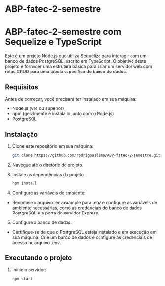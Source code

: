 # ABP-fatec-2-semestre
# ABP-fatec-2-semestre com Sequelize e TypeScript

Este é um projeto Node.js que utiliza Sequelize para interagir com um banco de dados PostgreSQL, escrito em TypeScript. O objetivo deste projeto é fornecer uma estrutura básica para criar um servidor web com rotas CRUD para uma tabela específica do banco de dados.

## Requisitos

Antes de começar, você precisará ter instalado em sua máquina:

- Node.js (v14 ou superior)
- npm (geralmente é instalado junto com o Node.js)
- PostgreSQL

## Instalação

1. Clone este repositório em sua máquina:

   ```bash
   git clone https://github.com/rodrigoaslima/ABP-fatec-2-semestre.git

2. Navegue até o diretório do projeto
3. Instale as dependências do projeto
   ```bash
   npm install

4. Configure as variáveis de ambiente:

 - Renomeie o arquivo .env.example para .env e configure as variáveis de ambiente necessárias, como as credenciais do banco de dados PostgreSQL e a porta do servidor Express.

5. Configure o banco de dados:

- Certifique-se de que o PostgreSQL esteja instalado e em execução em sua máquina. Crie um banco de dados e configure as credenciais de acesso no arquivo .env.

## Executando o projeto

1. Inicie o servidor:
   ```bash
   npm start

